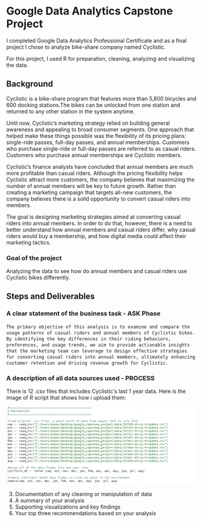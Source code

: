 # Google Data Analytics Capstone Project

I completed Google Data Analytics Professional Certificate and as a final project I chose to analyze bike-share company named 
Cyclistic.

For this project, I used R for preparation, cleaning, analyzing and visualizing the data.

## Background

Cyclistic is a bike-share program that features more than 5,800 bicycles and 600
docking stations.The bikes can be unlocked from one station and returned to any other station
in the system anytime.

Until now, Cyclistic’s marketing strategy relied on building general awareness and appealing to
broad consumer segments. One approach that helped make these things possible was the
flexibility of its pricing plans: single-ride passes, full-day passes, and annual memberships.
Customers who purchase single-ride or full-day passes are referred to as casual riders.
Customers who purchase annual memberships are Cyclistic members.

Cyclistic’s finance analysts have concluded that annual members are much more profitable
than casual riders. Although the pricing flexibility helps Cyclistic attract more customers,
the company believes that maximizing the number of annual members will be key to future growth.
Rather than creating a marketing campaign that targets all-new customers, the company believes
there is a solid opportunity to convert casual riders into members.

The goal is designing marketing strategies aimed at converting casual riders into
annual members. In order to do that, however, there is a need to better understand how
annual members and casual riders differ, why casual riders would buy a membership, and how
digital media could affect their marketing tactics.

### Goal of the project

Analyzing the data to see how do annual members and casual riders use Cyclistic bikes differently.

## Steps and Deliverables

### A clear statement of the business task - ASK Phase

	The primary objective of this analysis is to examine and compare the usage patterns of casual riders and annual members of Cyclistic bikes. By identifying the key differences in their riding behaviors, preferences, and usage trends, we aim to provide actionable insights that the marketing team can leverage to design effective strategies for converting casual riders into annual members, ultimately enhancing customer retention and driving revenue growth for Cyclistic.

### A description of all data sources used - PROCESS

  There is 12 .csv files that includes Cyclistic's last 1 year data. Here is the image of R script that shows how i upload them:

  ![](output/preparation.png)

3. Documentation of any cleaning or manipulation of data
4. A summary of your analysis
5. Supporting visualizations and key findings
6. Your top three recommendations based on your analysis













